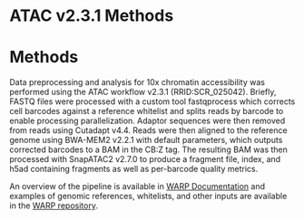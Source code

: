 # ATAC v2.3.1 Methods

# Methods

Data preprocessing and analysis for 10x chromatin accessibility was performed using the ATAC workflow v2.3.1 (RRID:SCR_025042). Briefly, FASTQ files were processed with a custom tool fastqprocess which corrects cell barcodes against a reference whitelist and splits reads by barcode to enable processing parallelization. Adaptor sequences were then removed from reads using Cutadapt v4.4. Reads were then aligned to the reference genome using BWA-MEM2 v2.2.1 with default parameters, which outputs corrected barcodes to a BAM in the CB:Z tag. The resulting BAM was then processed with SnapATAC2 v2.7.0 to produce a fragment file, index, and h5ad containing fragments as well as per-barcode quality metrics.

An overview of the pipeline is available in [WARP Documentation](https://broadinstitute.github.io/warp/docs/Pipelines/ATAC/README) and examples of genomic references, whitelists, and other inputs are available in the [WARP repository](https://github.com/broadinstitute/warp/tree/master/pipelines/wdl/multiome/test_inputs).